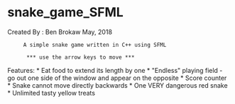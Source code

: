 # snake_game_SFML
Created By : Ben Brokaw
             May, 2018
~~~~~~~~~~~~~~~~~~~~~~~~~~~~~~~~~~~~~~~~~~~~~~~~~~~~~~~
     A simple snake game written in C++ using SFML
~~~~~~~~~~~~~~~~~~~~~~~~~~~~~~~~~~~~~~~~~~~~~~~~~~~~~~~
          *** use the arrow keys to move ***
Features:
          * Eat food to extend its length by one
          * "Endless" playing field
              - go out one side of the window and appear
                on the opposite
          * Score counter
          * Snake cannot move directly backwards
          * One VERY dangerous red snake
          * Unlimited tasty yellow treats
